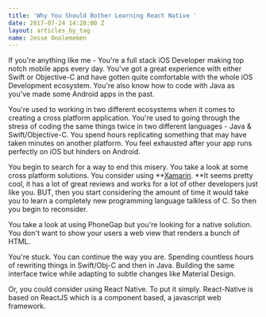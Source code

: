 ```yaml
---
title: 'Why You Should Bother Learning React Native '
date: 2017-07-24 14:28:00 Z
layout: articles_by_tag
name: Jesse Onolememen
---
```


If you're anything like me - You're a full stack iOS Developer making top notch mobile apps every day. You've got a great experience with either Swift or Objective-C and have gotten quite comfortable with the whole iOS Development ecosystem. You're also know how to code with Java as you've made some Android apps in the past.

You're used to working in two different ecosystems when it comes to creating a cross platform application. You're used to going through the stress of coding the same things twice in two different languages - Java & Swift/Objective-C. You spend hours replicating something that may have taken minutes on another platform. You feel exhausted after your app runs perfectly on iOS but hinders on Android.

You begin to search for a way to end this misery. You take a look at some cross platform solutions. You consider using **[Xamarin](https://xamarin.com). **It seems pretty cool, it has a lot of great reviews and works for a lot of other developers just like you. BUT, then you start considering the amount of time it would take you to learn a completely new programming language talkless of C. So then you begin to reconsider.

You take a look at using PhoneGap but you're looking for a native solution. You don't want to show your users a web view that renders a bunch of HTML.

You're stuck. You can continue the way you are. Spending countless hours of rewriting things in Swift/Obj-C and then in Java. Building the same interface twice while adapting to subtle changes like Material Design.

Or, you could consider using React Native. To put it simply. React-Native is based on ReactJS which is a component based, a javascript web framework.